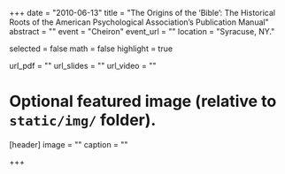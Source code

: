 +++
date = "2010-06-13"
title = "The Origins of the ‘Bible’: The Historical Roots of the American Psychological Association’s Publication Manual"
abstract = ""
event = "Cheiron"
event_url = ""
location = "Syracuse, NY."

selected = false
math = false
highlight = true

url_pdf = ""
url_slides = ""
url_video = ""

# Optional featured image (relative to `static/img/` folder).
[header]
image = ""
caption = ""

+++
